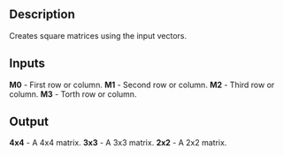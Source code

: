 ## Description
Creates square matrices using the input vectors.

## Inputs
**M0** - First row or column.
**M1** - Second row or column.
**M2** - Third row or column.
**M3** - Torth row or column.

## Output
**4x4** - A 4x4 matrix.
**3x3** - A 3x3 matrix.
**2x2** - A 2x2 matrix.

